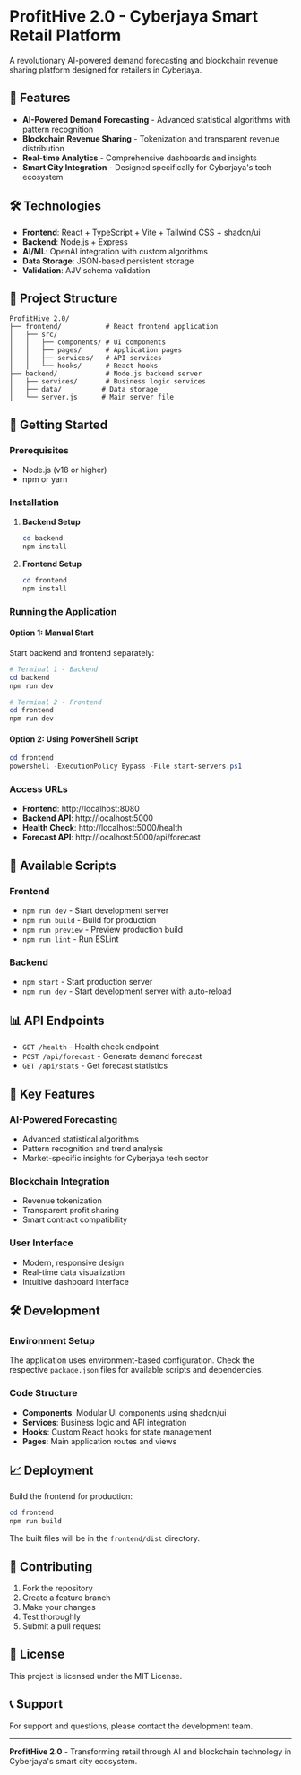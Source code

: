 # ProfitHive 2.0 - Cyberjaya Smart Retail Platform

A revolutionary AI-powered demand forecasting and blockchain revenue sharing platform designed for retailers in Cyberjaya.

## 🚀 Features

- **AI-Powered Demand Forecasting** - Advanced statistical algorithms with pattern recognition
- **Blockchain Revenue Sharing** - Tokenization and transparent revenue distribution
- **Real-time Analytics** - Comprehensive dashboards and insights
- **Smart City Integration** - Designed specifically for Cyberjaya's tech ecosystem

## 🛠️ Technologies

- **Frontend**: React + TypeScript + Vite + Tailwind CSS + shadcn/ui
- **Backend**: Node.js + Express
- **AI/ML**: OpenAI integration with custom algorithms
- **Data Storage**: JSON-based persistent storage
- **Validation**: AJV schema validation

## 📁 Project Structure

```
ProfitHive 2.0/
├── frontend/           # React frontend application
│   ├── src/
│   │   ├── components/ # UI components
│   │   ├── pages/      # Application pages
│   │   ├── services/   # API services
│   │   └── hooks/      # React hooks
├── backend/            # Node.js backend server
│   ├── services/       # Business logic services
│   ├── data/          # Data storage
│   └── server.js      # Main server file
```

## 🚀 Getting Started

### Prerequisites

- Node.js (v18 or higher)
- npm or yarn

### Installation

1. **Backend Setup**
   ```powershell
   cd backend
   npm install
   ```

2. **Frontend Setup**
   ```powershell
   cd frontend
   npm install
   ```

### Running the Application

#### Option 1: Manual Start
Start backend and frontend separately:

```powershell
# Terminal 1 - Backend
cd backend
npm run dev

# Terminal 2 - Frontend
cd frontend
npm run dev
```

#### Option 2: Using PowerShell Script
```powershell
cd frontend
powershell -ExecutionPolicy Bypass -File start-servers.ps1
```

### Access URLs

- **Frontend**: http://localhost:8080
- **Backend API**: http://localhost:5000
- **Health Check**: http://localhost:5000/health
- **Forecast API**: http://localhost:5000/api/forecast

## 🔧 Available Scripts

### Frontend
- `npm run dev` - Start development server
- `npm run build` - Build for production
- `npm run preview` - Preview production build
- `npm run lint` - Run ESLint

### Backend
- `npm start` - Start production server
- `npm run dev` - Start development server with auto-reload

## 📊 API Endpoints

- `GET /health` - Health check endpoint
- `POST /api/forecast` - Generate demand forecast
- `GET /api/stats` - Get forecast statistics

## 🌟 Key Features

### AI-Powered Forecasting
- Advanced statistical algorithms
- Pattern recognition and trend analysis
- Market-specific insights for Cyberjaya tech sector

### Blockchain Integration
- Revenue tokenization
- Transparent profit sharing
- Smart contract compatibility

### User Interface
- Modern, responsive design
- Real-time data visualization
- Intuitive dashboard interface

## 🛠️ Development

### Environment Setup
The application uses environment-based configuration. Check the respective `package.json` files for available scripts and dependencies.

### Code Structure
- **Components**: Modular UI components using shadcn/ui
- **Services**: Business logic and API integration
- **Hooks**: Custom React hooks for state management
- **Pages**: Main application routes and views

## 📈 Deployment

Build the frontend for production:
```powershell
cd frontend
npm run build
```

The built files will be in the `frontend/dist` directory.

## 🤝 Contributing

1. Fork the repository
2. Create a feature branch
3. Make your changes
4. Test thoroughly
5. Submit a pull request

## 📝 License

This project is licensed under the MIT License.

## 📞 Support

For support and questions, please contact the development team.

---

**ProfitHive 2.0** - Transforming retail through AI and blockchain technology in Cyberjaya's smart city ecosystem.

